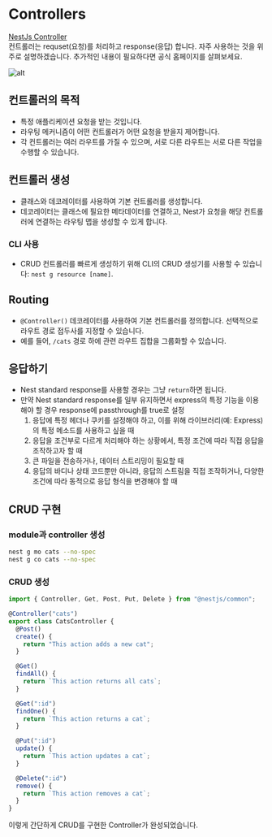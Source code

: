 # Controllers

[NestJs Controller](https://docs.nestjs.com/controllers)<br/>
컨트롤러는 requset(요청)를 처리하고 response(응답) 합니다.
자주 사용하는 것을 위주로 설명하겠습니다. 추가적인 내용이 필요하다면 공식 홈페이지를 살펴보세요.

![alt](https://docs.nestjs.com/assets/Controllers_1.png)

## 컨트롤러의 목적

- 특정 애플리케이션 요청을 받는 것입니다.
- 라우팅 메커니즘이 어떤 컨트롤러가 어떤 요청을 받을지 제어합니다.
- 각 컨트롤러는 여러 라우트를 가질 수 있으며, 서로 다른 라우트는 서로 다른 작업을 수행할 수 있습니다.

## 컨트롤러 생성

- 클래스와 데코레이터를 사용하여 기본 컨트롤러를 생성합니다.
- 데코레이터는 클래스에 필요한 메타데이터를 연결하고, Nest가 요청을 해당 컨트롤러에 연결하는 라우팅 맵을 생성할 수 있게 합니다.

### CLI 사용

- CRUD 컨트롤러를 빠르게 생성하기 위해 CLI의 CRUD 생성기를 사용할 수 있습니다: `nest g resource [name]`.

## Routing

- `@Controller()` 데코레이터를 사용하여 기본 컨트롤러를 정의합니다. 선택적으로 라우트 경로 접두사를 지정할 수 있습니다.
- 예를 들어, `/cats` 경로 하에 관련 라우트 집합을 그룹화할 수 있습니다.

## 응답하기

- Nest standard response를 사용할 경우는 그냥 `return`하면 됩니다.
- 만약 Nest standard response를 일부 유지하면서 express의 특정 기능을 이용해야 할 경우 response에 passthrough를 true로 설정
  1. 응답에 특정 헤더나 쿠키를 설정해야 하고, 이를 위해 라이브러리(예: Express)의 특정 메소드를 사용하고 싶을 때
  2. 응답을 조건부로 다르게 처리해야 하는 상황에서, 특정 조건에 따라 직접 응답을 조작하고자 할 때
  3. 큰 파일을 전송하거나, 데이터 스트리밍이 필요할 때
  4. 응답의 바디나 상태 코드뿐만 아니라, 응답의 스트림을 직접 조작하거나, 다양한 조건에 따라 동적으로 응답 형식을 변경해야 할 때

## CRUD 구현

### module과 controller 생성

```sh
nest g mo cats --no-spec
nest g co cats --no-spec
```

### CRUD 생성

```typescript
import { Controller, Get, Post, Put, Delete } from "@nestjs/common";

@Controller("cats")
export class CatsController {
  @Post()
  create() {
    return "This action adds a new cat";
  }

  @Get()
  findAll() {
    return `This action returns all cats`;
  }

  @Get(":id")
  findOne() {
    return `This action returns a cat`;
  }

  @Put(":id")
  update() {
    return `This action updates a cat`;
  }

  @Delete(":id")
  remove() {
    return `This action removes a cat`;
  }
}
```

이렇게 간단하게 CRUD를 구현한 Controller가 완성되었습니다.
